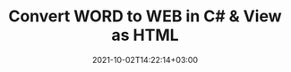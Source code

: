 ---
############################# Static ############################
layout: "autogen-gist"
date: 2021-10-02T14:22:14+03:00
draft: false
path: "total/net/conversion/word-to-web/"
other_out_formats: "PDF Word eBook Excel Image Photoshop Web"
ad_headline: "Convert WORD to WEB | .NET"
ad_description: "Most Accurate WORD to WEB document Conversion solution for your .NET applications."

############################# Head ############################
head_title: "Convert WORD to WEB in C# VB.NET ASP.NET | Document Conversion"
head_description: "Code example to convert WORD to WEB and 100+ other file formats in .NET (C#, VB.NET, ASP.NET & .NET Core) applications. Display the Converted WEB document as HTML viewer."

############################# Header ############################
title: "Convert WORD to WEB in C# & View as HTML"
description: "Programmatically convert WORD to WEB in C# .NET applications using flexible document conversion features to customize the resultant document. Convert the complete document from one file format to other or choose selective pages of a source document based on the page numbers or page ranges and easily convert to a supported document format."

############################# SubMenu ############################
submenu:
    enable: false

############################# Content ############################
content:
    enable: true
    block:
    - title_left: "WORD to WEB Conversion in C# .NET"
      content_left: |
          Follow these simple steps to convert WORD to WEB in C# .NET. View the converted WEB document as HTML without using any external software.

          -   Create **Converter** object to convert WORD document
          -   Set the convert options for WEB format
          -   Call **Convert** method of **Converter** class instance for conversion to WEB
          -   Set options for HTML viewer
          -   Create **Viewer** object to view converted WEB as HTML
          
      title_right: "Downloads & Installation Instructions"
      content_right: |
          You require `GroupDocs.Conversion` & `GroupDocs.Viewer` namespaces to convert between a wide range of popular document types such as PDF, Microsoft Word, Excel, PowerPoint, Project, Outlook, HTML, diagrams and image file formats. Explore other [.NET APIs for Office documents](https://products.conholdate.com/total/net/) as offered by Conholdate.Total.
          
          Get the respective assembly files from the [downloads](https://downloads.conholdate.com/total/net) or fetch the whole package from [Nuget](https://www.nuget.org/packages/Conholdate.Total/) to add 'Conholdate.Total` directly in your workspace.
          
      gisthash: "4f311c07ae9ee691b8afb7960aa6c806"
      gistfile: "word-to-pdf-conversion.cs"

    - title_left: "Add Watermark to Converted WEB in C#"
      content_left: |
          Accurately convert documents (WORD to WEB) exactly as the original file and apply text or image watermarks to the converted document pages using C# .NET.

          -   Create **Converter** object to convert WORD document
          -   Create new instance of **WatermarkOptions** class
          -   Specify watermark properties (color, width, text, image etc)
          -   Instantiate the proper **ConvertOptions** class
          -   Set **Watermark** property of the **ConvertOptions** instance
          -   Call **Convert** method of **Converter** class instance for conversion to WEB
        
      title_right: "Source Document Information Extraction"
      content_right: |
          The documents information extraction feature not only allows getting the basic information about the source document file but it also supports extracting some valuable file-format specific information such as project start and end dates of a Microsoft Project file, any printing restrictions on a PDF document, list of folders enclosed in an Outlook data file etc. 

          Convert popular document file formats on different operating systems such as Windows, Linux or macOS while using platforms such as Windows Azure, Mono and Xamarin.
          
      gisthash: "a15affe15284876ce010a315a09da1f0"
      gistfile: "convert-word-to-pdf-and-add-text-watermark-to-converted-pdf.cs"

############################# About Formats ############################
about_formats:
    enable: false
############################# More Formats ############################
more_formats:
    enable: true
    auto: false
    other_out_formats: PDF Word eBook Excel Image Photoshop Web
############################# Back to top ###############################
back_to_top:
  enable: true
---